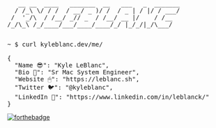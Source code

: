 <pre>
   __ __  ____   _______  __   ___   _  _______
  / /_\ \/ / /  / __/ _ )/ /  / _ | / |/ / ___/
 /  '_/\  / /__/ _// _  / /__/ __ |/    / /__  
/_/\_\ /_/____/___/____/____/_/ |_/_/|_/\___/  
                                                                                    
</pre>

<pre>
~ $ curl kyleblanc.dev/me/

{
  "Name 😎": "Kyle LeBlanc",
  "Bio 🤗": "Sr Mac System Engineer",
  "Website 🖱": "https://leblanc.sh",
  "Twitter 🐦": "@kyleblanc",
  "LinkedIn 📎": "https://www.linkedin.com/in/leblanck/"
}
</pre>

[![forthebadge](https://forthebadge.com/images/badges/powered-by-coffee.svg)](https://forthebadge.com)

<!--- ASCII https://patorjk.com/software/taag/#p=display&f=Small%20Slant&t=kYLEBLANC --->
<!--- BADGES https://forthebadge.com --->
